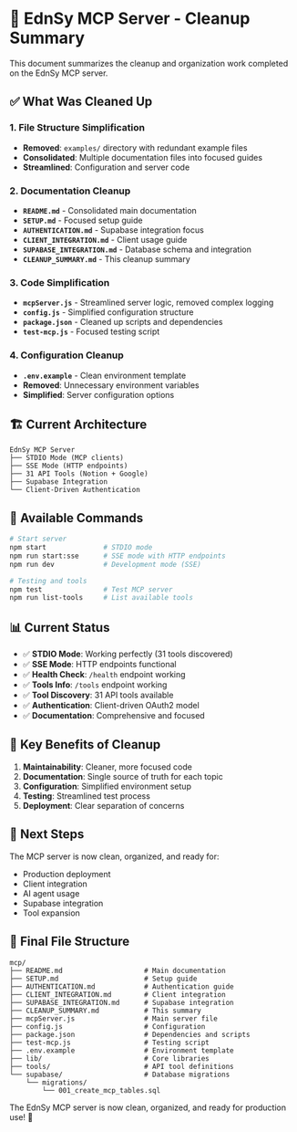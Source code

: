 # 🧹 EdnSy MCP Server - Cleanup Summary

This document summarizes the cleanup and organization work completed on the EdnSy MCP server.

## ✅ What Was Cleaned Up

### 1. **File Structure Simplification**
- **Removed**: `examples/` directory with redundant example files
- **Consolidated**: Multiple documentation files into focused guides
- **Streamlined**: Configuration and server code

### 2. **Documentation Cleanup**
- **`README.md`** - Consolidated main documentation
- **`SETUP.md`** - Focused setup guide
- **`AUTHENTICATION.md`** - Supabase integration focus
- **`CLIENT_INTEGRATION.md`** - Client usage guide
- **`SUPABASE_INTEGRATION.md`** - Database schema and integration
- **`CLEANUP_SUMMARY.md`** - This cleanup summary

### 3. **Code Simplification**
- **`mcpServer.js`** - Streamlined server logic, removed complex logging
- **`config.js`** - Simplified configuration structure
- **`package.json`** - Cleaned up scripts and dependencies
- **`test-mcp.js`** - Focused testing script

### 4. **Configuration Cleanup**
- **`.env.example`** - Clean environment template
- **Removed**: Unnecessary environment variables
- **Simplified**: Server configuration options

## 🏗️ Current Architecture

```
EdnSy MCP Server
├── STDIO Mode (MCP clients)
├── SSE Mode (HTTP endpoints)
├── 31 API Tools (Notion + Google)
├── Supabase Integration
└── Client-Driven Authentication
```

## 🔧 Available Commands

```bash
# Start server
npm start              # STDIO mode
npm run start:sse      # SSE mode with HTTP endpoints
npm run dev            # Development mode (SSE)

# Testing and tools
npm test               # Test MCP server
npm run list-tools     # List available tools
```

## 📊 Current Status

- ✅ **STDIO Mode**: Working perfectly (31 tools discovered)
- ✅ **SSE Mode**: HTTP endpoints functional
- ✅ **Health Check**: `/health` endpoint working
- ✅ **Tools Info**: `/tools` endpoint working
- ✅ **Tool Discovery**: 31 API tools available
- ✅ **Authentication**: Client-driven OAuth2 model
- ✅ **Documentation**: Comprehensive and focused

## 🎯 Key Benefits of Cleanup

1. **Maintainability**: Cleaner, more focused code
2. **Documentation**: Single source of truth for each topic
3. **Configuration**: Simplified environment setup
4. **Testing**: Streamlined test process
5. **Deployment**: Clear separation of concerns

## 🚀 Next Steps

The MCP server is now clean, organized, and ready for:
- Production deployment
- Client integration
- AI agent usage
- Supabase integration
- Tool expansion

## 📁 Final File Structure

```
mcp/
├── README.md                    # Main documentation
├── SETUP.md                     # Setup guide
├── AUTHENTICATION.md            # Authentication guide
├── CLIENT_INTEGRATION.md        # Client integration
├── SUPABASE_INTEGRATION.md      # Supabase integration
├── CLEANUP_SUMMARY.md           # This summary
├── mcpServer.js                 # Main server file
├── config.js                    # Configuration
├── package.json                 # Dependencies and scripts
├── test-mcp.js                  # Testing script
├── .env.example                 # Environment template
├── lib/                         # Core libraries
├── tools/                       # API tool definitions
└── supabase/                    # Database migrations
    └── migrations/
        └── 001_create_mcp_tables.sql
```

The EdnSy MCP server is now clean, organized, and ready for production use! 🎉
